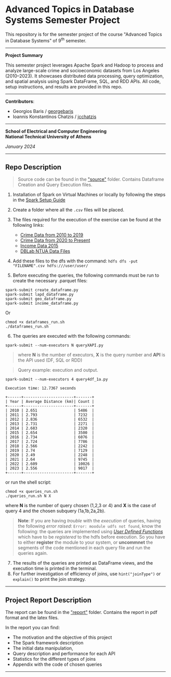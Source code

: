 # Advanced Topics in Database Systems Semester Project

This repository is for the semester project of the course "Advanced Topics in Database Systems" of 9<sup>th</sup>
 semester.

---

**Project Summary**

This semester project leverages Apache Spark and Hadoop to process and analyze large-scale crime and socioeconomic datasets from Los Angeles (2010–2023). It showcases distributed data processing, query optimization, and spatial analysis using Spark DataFrame, SQL, and RDD APIs. All code, setup instructions, and results are provided in this repo.

---
**Contributors**:
- Georgios Baris / [georgebaris](https://github.com/georgebaris)
- Ioannis Konstantinos Chatzis / [jcchatzis](https://github.com/jcchatzis)
---

**School of Electrical and Computer Engineering**  
**National Technical University of Athens**

_January 2024_

---
## Repo Description
> Source code can be found in the ["source"](https://github.com/georgebaris/advanced_db_project/tree/main/source) folder. Contains Dataframe Creation and Query Execution files.

1. Installation of Spark on Virtual Machines or locally by following the steps in the [Spark Setup Guide](https://colab.research.google.com/drive/1pjf3Q6T-Ak2gXzbgoPpvMdfOHd1GqHZG?usp=sharing)

2. Create a folder where all the `.csv` files will be placed. 
3. The files required for the execution of the exercise can be found at the following links:
   - [Crime Data from 2010 to 2019](https://catalog.data.gov/dataset/crime-data-from-2010-to-2019)
   - [Crime Data from 2020 to Present](https://catalog.data.gov/dataset/crime-data-from-2020-to-present)
   - [Income Data 2015](http://www.laalmanac.com/employment/em12c_2015.php)
   - [DBLab NTUA Data Files](http://www.dblab.ece.ntua.gr/files/classes/data.tar.gz)

4. Add these files to the dfs with the command: `hdfs dfs -put "FILENAME".csv hdfs:///user/user/`
5. Before executing the queries, the following commands must be run to create the necessary .parquet files:

```shell
spark-submit create_dataframe.py
spark-submit lapd_dataframe.py
spark-submit geo_dataframe.py
spark-submit income_dataframe.py
```
Or
```shell
chmod +x dataframes_run.sh
./dataframes_run.sh
```

6. The queries are executed with the following commands:
```shell
spark-submit --num-executors N queryXAPI.py
```

> where **N** is the number of executors, **X** is the query number and **API** is the API used (DF, SQL or RDD)

> Query example: execution and output.
 
`spark-submit --num-executors 4 query4df_1a.py`

```shell
Execution time: 12.7367 seconds

+------+----------------------+-------+
| Year | Average Distance (km)| Count |
+------+----------------------+-------+
| 2010 | 2.651                | 5486  |
| 2011 | 2.793                | 7232  |
| 2012 | 2.836                | 6532  |
| 2013 | 2.731                | 2271  |
| 2014 | 2.683                | 2320  |
| 2015 | 2.654                | 3500  |
| 2016 | 2.734                | 6076  |
| 2017 | 2.724                | 7786  |
| 2018 | 2.566                | 2242  |
| 2019 | 2.74                 | 7129  |
| 2020 | 2.49                 | 2248  |
| 2021 | 2.64                 | 9745  |
| 2022 | 2.609                | 10026 |
| 2023 | 2.556                | 9017  |
+------+----------------------+-------+
```
or run the shell script:
```shell
chmod +x queries_run.sh
./queries_run.sh N X

```
where **N** is the number of query chosen (1,2,3 or 4) and **X** is the case of query 4 and the chosen subquery (1a,1b,2a,2b).

> **Note**: If you are having _trouble_ with the _execution_ of queries, having the following _error raised_: `Error: moodule udfs not found`, know the following:
> the queries are implemented using _[User Defined Functions](https://sparkbyexamples.com/pyspark/pyspark-udf-user-defined-function/)_ which have to be _registered_ to the hdfs before execution. So you have to either **register** the module to your system, or **uncommnet** the segments of the code mentioned in each query file and run the queries again.

7. The results of the queries are printed as DataFrame views, and the execution time is printed in the terminal.
8. For further investigation of efficiency of joins, use `hint("joinType")` or `explain()` to print the join strategy.
---
## Project Report Description
The report can be found in the ["report"](https://github.com/georgebaris/advanced_db_project/tree/main/report) folder. Contains the report in pdf format and the latex files. 

In the report you can find:
- The motivation and the objective of this project 
- The Spark framework description
- The initial data manipulation,
- Query description and performance for each API
- Statistics for the different types of joins
- Appendix with the code of chosen queries
---
